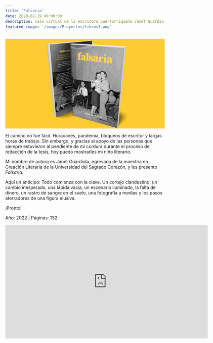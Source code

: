```yaml
---
title: 'Falsaria'
date: 2020-02-19 00:00:00
description: Casa virtual de la escritora puertorriqueña Janet Guardiola, autora de Falsaria.
featured_image: '/images/Proyectos/libros3.png'
---
```


<img src="/images/Proyectos/libros2.png" align="center">

<p>El camino no fue fácil. Huracanes, pandemia, bloqueos de escritor y largas horas de trabajo. Sin embargo, y gracias al apoyo de las personas que siempre estuvieron al pendiente de mi cordura durante el proceso de redacción de la tesis, hoy puedo mostrarles mi niño literario.</p>

<p>Mi nombre de autora es Janet Guardiola, egresada de la maestría en Creación Literaria de la Universidad del Sagrado Corazón, y les presento <i>Falsaria</i>.</p>

<p>Aquí un anticipo: Todo comienza con la clave. Un cortejo clandestino, un cambio inesperado, una lápida vacía, un escenario iluminado, la falta de dinero, un rastro de sangre en el suelo, una fotografía a medias y los pasos aterradores de una figura elusiva.</p>

<p>¡Pronto!</p>

<p>Año: 2022 | Páginas: 132</p>

<iframe width="640" height="360" src="https://www.youtube.com/embed/U06jZ1PhXsk" title="YouTube video player" frameborder="0" allow="accelerometer; autoplay; clipboard-write; encrypted-media; gyroscope; picture-in-picture" allowfullscreen></iframe>
